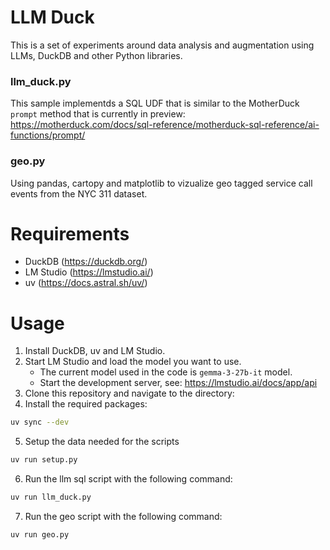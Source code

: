# LLM Duck

This is a set of experiments around data analysis and augmentation using LLMs, DuckDB and other Python libraries.

### llm_duck.py

This sample implementds a SQL UDF that is similar to the MotherDuck `prompt` method that is currently in preview: https://motherduck.com/docs/sql-reference/motherduck-sql-reference/ai-functions/prompt/

### geo.py

Using pandas, cartopy and matplotlib to vizualize geo tagged service call events from the NYC 311 dataset.

# Requirements

- DuckDB (https://duckdb.org/)
- LM Studio (https://lmstudio.ai/)
- uv (https://docs.astral.sh/uv/)

# Usage

1. Install DuckDB, uv and LM Studio.
2. Start LM Studio and load the model you want to use. 
    - The current model used in the code is `gemma-3-27b-it` model.
    - Start the development server, see: https://lmstudio.ai/docs/app/api
3. Clone this repository and navigate to the directory:
4. Install the required packages:
```bash
uv sync --dev
```
5. Setup the data needed for the scripts
```bash
uv run setup.py
```
6. Run the llm sql script with the following command:
```bash
uv run llm_duck.py
```
7. Run the geo script with the following command:
```bash
uv run geo.py
```